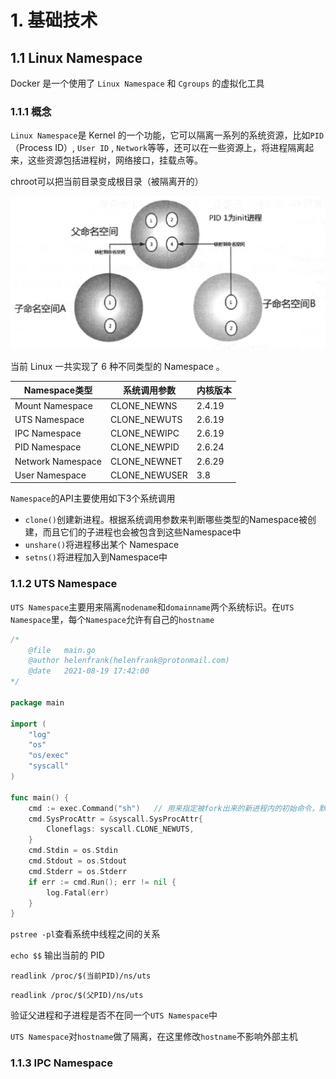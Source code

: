 # 1. 基础技术

## 1.1 Linux Namespace

Docker 是一个使用了 `Linux Namespace` 和 `Cgroups` 的虚拟化工具

### 1.1.1 概念

`Linux Namespace`是 Kernel 的一个功能，它可以隔离一系列的系统资源，比如`PID`（Process ID）, `User ID` , `Network`等等，还可以在一些资源上，将进程隔离起来，这些资源包括进程树，网络接口，挂载点等。

chroot可以把当前目录变成根目录（被隔离开的）

![image-20210819173210323](go%E5%86%99docker.assets/image-20210819173210323.png)

当前 Linux 一共实现了 6 种不同类型的 Namespace 。

| Namespace类型     | 系统调用参数  | 内核版本 |
| ----------------- | ------------- | -------- |
| Mount Namespace   | CLONE_NEWNS   | 2.4.19   |
| UTS Namespace     | CLONE_NEWUTS  | 2.6.19   |
| IPC Namespace     | CLONE_NEWIPC  | 2.6.19   |
| PID Namespace     | CLONE_NEWPID  | 2.6.24   |
| Network Namespace | CLONE_NEWNET  | 2.6.29   |
| User Namespace    | CLONE_NEWUSER | 3.8      |

`Namespace`的API主要使用如下3个系统调用

- `clone()`创建新进程。根据系统调用参数来判断哪些类型的Namespace被创建，而且它们的子进程也会被包含到这些Namespace中
- `unshare()`将进程移出某个 Namespace
- `setns()`将进程加入到Namespace中



### 1.1.2 UTS Namespace

`UTS Namespace`主要用来隔离`nodename`和`domainname`两个系统标识。在`UTS Namespace`里，每个`Namespace`允许有自己的`hostname`

```go
/*
	@file	main.go
	@author	helenfrank(helenfrank@protonmail.com)
	@date	2021-08-19 17:42:00
*/

package main

import (
	"log"
	"os"
	"os/exec"
	"syscall"
)

func main() {
	cmd := exec.Command("sh")   // 用来指定被fork出来的新进程内的初始命令，默认使用sh来执行。
	cmd.SysProcAttr = &syscall.SysProcAttr{
		Cloneflags: syscall.CLONE_NEWUTS,
	}
	cmd.Stdin = os.Stdin
	cmd.Stdout = os.Stdout
	cmd.Stderr = os.Stderr
	if err := cmd.Run(); err != nil {
		log.Fatal(err)
	}
}

```

`pstree -pl`查看系统中线程之间的关系

`echo $$` 输出当前的 PID

`readlink /proc/$(当前PID)/ns/uts` 

`readlink /proc/$(父PID)/ns/uts` 

验证父进程和子进程是否不在同一个`UTS Namespace`中



`UTS Namespace`对`hostname`做了隔离，在这里修改`hostname`不影响外部主机



### 1.1.3 IPC Namespace





